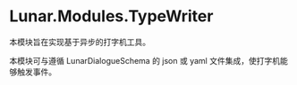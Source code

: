 # Lunar.Modules.TypeWriter

本模块旨在实现基于异步的打字机工具。

本模块可与遵循 LunarDialogueSchema 的 json 或 yaml 文件集成，使打字机能够触发事件。